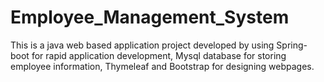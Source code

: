 # Employee_Management_System

This is a java web based application project developed by using Spring-boot for rapid application development, Mysql database for storing employee information, Thymeleaf and Bootstrap for  designing webpages.